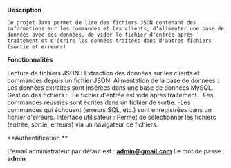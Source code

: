 **Description**

    Ce projet Java permet de lire des fichiers JSON contenant des informations sur les commandes et les clients, d’alimenter une base de données avec ces données, de vider le fichier d'entrée après traitement et d'écrire les données traitées dans d'autres fichiers (sortie et erreurs)
	
**Fonctionnalités**

   Lecture de fichiers JSON : Extraction des données sur les clients et commandes depuis un fichier JSON.
   Alimentation de la base de données : Les données extraites sont insérées dans une base de données MySQL.
   Gestion des fichiers :
-Le fichier d'entrée est vidé après traitement.
-Les commandes réussies sont écrites dans un fichier de sortie.
-Les commandes qui échouent (erreurs SQL, etc.) sont enregistrées dans un fichier d'erreurs.
Interface utilisateur : Permet de sélectionner les fichiers (entrée, sortie, erreurs) via un navigateur de fichiers.

**Authentification **

L'email administrateur par défaut est : **admin@gmail.com**
Le mot de passe : **admin**
